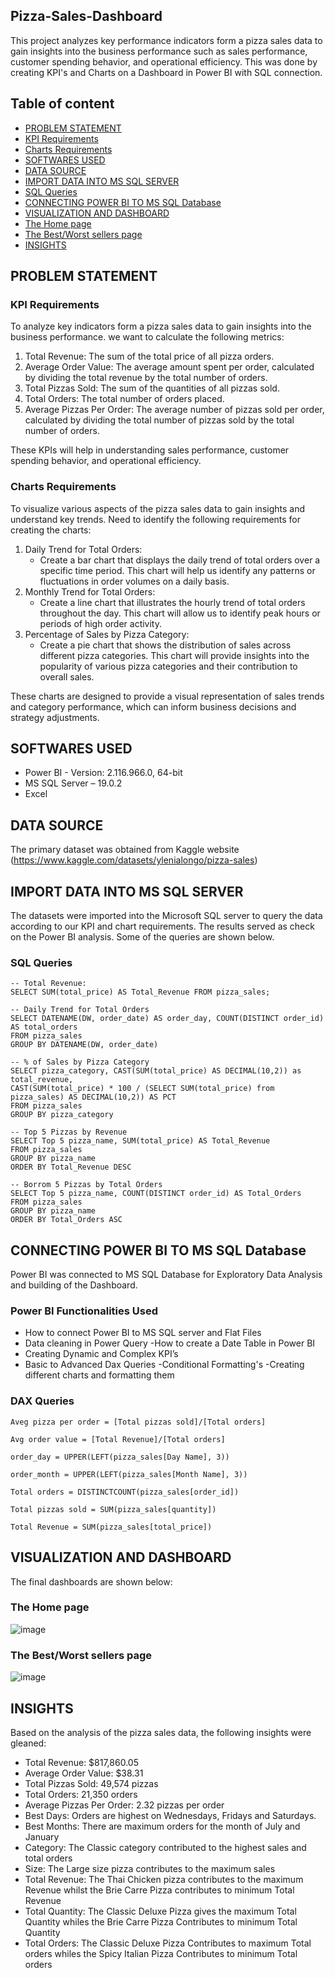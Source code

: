 ## Pizza-Sales-Dashboard
This project analyzes key performance indicators form a pizza sales data to gain insights into the business performance such as sales performance, customer spending behavior, and operational efficiency. This was done by creating KPI's and Charts on a Dashboard in Power BI with SQL connection.

## Table of content
- [PROBLEM STATEMENT](#problem_statement)
- [KPI Requirements](#kpi_requirements)
- [Charts Requirements](#charts_requirements)
- [SOFTWARES USED](#softwares_used)
- [DATA SOURCE](#data_source)
- [IMPORT DATA INTO MS SQL SERVER](#import_data_into_ms_sql_server)
- [SQL Queries](#sql_queries)
- [CONNECTING POWER BI TO MS SQL Database](#connecting_power_bi_to_ms_sql_database)
- [VISUALIZATION AND DASHBOARD](#visualization_and_dashboard)
- [The Home page](#the_home_page)
- [The Best/Worst sellers page](#thebest/worst_sellers_page)
- [INSIGHTS](#insights)
  

## PROBLEM STATEMENT
### KPI Requirements
To analyze key indicators form a pizza sales data to gain insights into the business performance. we want to calculate the following metrics:
1.	Total Revenue: The sum of the total price of all pizza orders.
2.	Average Order Value: The average amount spent per order, calculated by dividing the total revenue by the total number of orders.
3.	Total Pizzas Sold: The sum of the quantities of all pizzas sold.
4.	Total Orders: The total number of orders placed.
5.	Average Pizzas Per Order: The average number of pizzas sold per order, calculated by dividing the total number of pizzas sold by the total number of orders.

These KPIs will help in understanding sales performance, customer spending behavior, and operational efficiency.

### Charts Requirements
To visualize various aspects of the pizza sales data to gain insights and understand key trends. Need to identify the following requirements for creating the charts:
1.	Daily Trend for Total Orders:
    -	Create a bar chart that displays the daily trend of total orders over a specific time period. This chart will help us identify any patterns or fluctuations in order volumes on a daily basis.
2.	Monthly Trend for Total Orders:
    -	Create a line chart that illustrates the hourly trend of total orders throughout the day. This chart will allow us to identify peak hours or periods of high order activity.
3.	Percentage of Sales by Pizza Category:
    -	Create a pie chart that shows the distribution of sales across different pizza categories. This chart will provide insights into the popularity of various pizza categories and their contribution to overall sales.

These charts are designed to provide a visual representation of sales trends and category performance, which can inform business decisions and strategy adjustments.

## SOFTWARES USED
  - Power BI - Version: 2.116.966.0, 64-bit
  - MS SQL Server – 19.0.2
  - Excel 

## DATA SOURCE
The primary dataset was obtained from Kaggle website (https://www.kaggle.com/datasets/ylenialongo/pizza-sales) 

## IMPORT DATA INTO MS SQL SERVER
The datasets were imported into the Microsoft SQL server to query the data according to our KPI and chart requirements. The results served as check on the Power BI analysis. Some of the queries are shown below.

### SQL Queries
```
-- Total Revenue:
SELECT SUM(total_price) AS Total_Revenue FROM pizza_sales;

-- Daily Trend for Total Orders
SELECT DATENAME(DW, order_date) AS order_day, COUNT(DISTINCT order_id) AS total_orders 
FROM pizza_sales
GROUP BY DATENAME(DW, order_date)

-- % of Sales by Pizza Category
SELECT pizza_category, CAST(SUM(total_price) AS DECIMAL(10,2)) as total_revenue,
CAST(SUM(total_price) * 100 / (SELECT SUM(total_price) from pizza_sales) AS DECIMAL(10,2)) AS PCT
FROM pizza_sales
GROUP BY pizza_category

-- Top 5 Pizzas by Revenue
SELECT Top 5 pizza_name, SUM(total_price) AS Total_Revenue
FROM pizza_sales
GROUP BY pizza_name
ORDER BY Total_Revenue DESC

-- Borrom 5 Pizzas by Total Orders
SELECT Top 5 pizza_name, COUNT(DISTINCT order_id) AS Total_Orders
FROM pizza_sales
GROUP BY pizza_name
ORDER BY Total_Orders ASC
```

## CONNECTING POWER BI TO MS SQL Database
Power BI was connected to MS SQL Database for Exploratory Data Analysis and building of the Dashboard.

### Power BI Functionalities Used
-	How to connect Power BI to MS SQL server and Flat Files
-	Data cleaning in Power Query
-How to create a Date Table in Power BI
-	Creating Dynamic and Complex KPI’s
-	Basic to Advanced Dax Queries
-Conditional Formatting's
-Creating different charts and formatting them

### DAX Queries

```
Aveg pizza per order = [Total pizzas sold]/[Total orders]

Avg order value = [Total Revenue]/[Total orders]

order_day = UPPER(LEFT(pizza_sales[Day Name], 3))

order_month = UPPER(LEFT(pizza_sales[Month Name], 3))

Total orders = DISTINCTCOUNT(pizza_sales[order_id])

Total pizzas sold = SUM(pizza_sales[quantity])

Total Revenue = SUM(pizza_sales[total_price])
```
	
## VISUALIZATION AND DASHBOARD
The final dashboards are shown below:
### The Home page
![image](https://github.com/Fkuukyee/Pizza-Sales-Dashboard/assets/147086232/34e292fe-b144-47ee-bd2e-489b9e04ecb0)

### The Best/Worst sellers page
![image](https://github.com/Fkuukyee/Pizza-Sales-Dashboard/assets/147086232/11bd820e-0f4c-45da-9009-c4de8a890cf8)



## INSIGHTS
Based on the analysis of the pizza sales data, the following insights were gleaned:
-	Total Revenue: $817,860.05
-	Average Order Value: $38.31
-	Total Pizzas Sold: 49,574 pizzas
-	Total Orders: 21,350 orders
-	Average Pizzas Per Order: 2.32 pizzas per order
-	Best Days: Orders are highest on Wednesdays, Fridays and Saturdays.
-	Best Months: There are maximum orders for the month of July and January
-	Category: The Classic category contributed to the highest sales and total orders
-	Size: The Large size pizza contributes to the maximum sales
-	Total Revenue: The Thai Chicken pizza contributes to the maximum Revenue whilst the Brie Carre Pizza contributes to minimum Total Revenue
-	Total Quantity: The Classic Deluxe Pizza gives the maximum Total Quantity whiles the Brie Carre Pizza Contributes to minimum Total Quantity
-	Total Orders: The Classic Deluxe Pizza Contributes to maximum Total orders whiles the Spicy Italian Pizza Contributes to minimum Total orders


